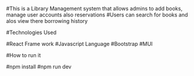 #This is a Library Management system that allows admins to add books, manage user accounts also reservations
#Users can search for books and alos view there borrowing history

#Technologies Used

#React Frame work
#Javascript Language
#Bootstrap
#MUI

#How to run it

#npm install
#npm run dev
